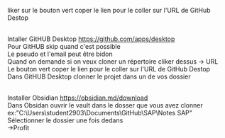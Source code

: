 liker sur le bouton vert coper le lien pour le coller sur l'URL de GitHub Destop <br> <br>

Intaller GitHUB Desktop https://github.com/apps/desktop <br>
Pour GitHUB skip quand c'est possible <br>
Le pseudo et l'email peut être bidon <br>
Quand on demande si on veux cloner un répertoire cliker dessus -> URL <br>
Le bouton vert coper le lien pour le coller sur l'URL de GitHub Destop <br>
Dans GitHUB Desktop clonner le projet dans un de vos dossier<br><br>

Installer Obsidian https://obsidian.md/download<br>
Dans Obsidan ouvrir le vault dans le dosser que vous avez clonner <br>
ex:"C:\Users\student2903\Documents\GitHub\SAP\Notes SAP"<br>
Sélectionner le dossier une fois dedans <br>
->Profit
